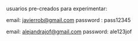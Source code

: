 usuarios pre-creados para experimentar:

email: javierrob@gmail.com
password : pass12345

email: alejandrajof@gmail.com
password: ale123jof